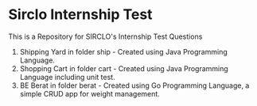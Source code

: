 # Sirclo Internship Test
This is a Repository for SIRCLO's Internship Test Questions

1. Shipping Yard in folder ship - Created using Java Programming Language.
2. Shopping Cart in folder cart - Created using Java Programming Language including unit test.
3. BE Berat in folder berat - Created using Go Programming Language, a simple CRUD app for weight management.

